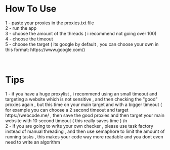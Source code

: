 <p align="left">
<h1>How To Use</h1>
1 - paste your proxies in the proxies.txt file <br>
2 - run the app <br>
3 - choose the amount of the threads ( i recommend not going over 100) <br>
4 - choose the timeout <br>
5 - choose the target ( its google by default , you can choose your own in this format: https://www.google.com/) <br>
</p>
 <br>
<h1>Tips</h1>
1 - if you have a huge proxylist , i recommend using an small timeout and targeting a website which is not sensitive , and then checking the "good" proxies again , but this time on your main target and with a bigger timeout ( for example you can choose a 2 second timeout and target https://webcode.me/ , then save the good proxies and then target your main website with 10 second timeout ( this really saves time ) /n
<br>
2 - if you are going to write your own checker , please use task factory instead of manual threading , and then use semaphore to limit the amount of running tasks , this makes your code way more readable and you dont even need to write an algorithm
 

